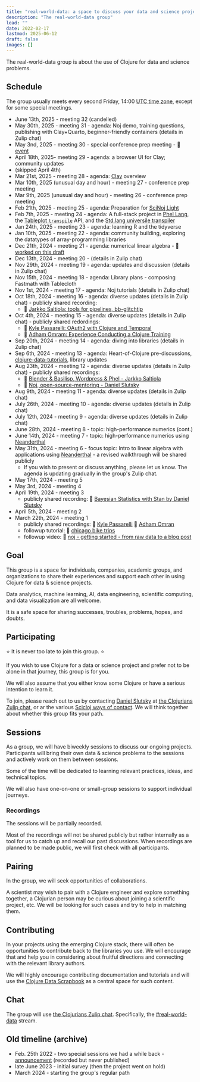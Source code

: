 ```yaml
---
title: "real-world-data: a space to discuss your data and science projects in Clojure"
description: "The real-world-data group"
lead: ""
date: 2022-02-17
lastmod: 2025-06-12
draft: false
images: []
---
```

The real-world-data group is about the use of Clojure for data and science problems.


## Schedule
The group usually meets every second Friday, 14:00 [UTC time zone](https://time.is/utc),
except for some special meetings.

* June 13th, 2025 - meeting 32 (candelled)
* May 30th, 2025 - meeting 31 - agenda: Noj demo, training questions, publishing with Clay+Quarto, beginner-friendly containers (details in Zulip chat)
* May 3nd, 2025 - meeting 30 - special conference prep meeting - :calendar: [event](https://clojureverse.org/t/clojure-real-world-data-30-special-day-time-conference-prep-meeting/)
* April 18th, 2025- meeting 29 - agenda: a browser UI for Clay; community updates
* (skipped April 4th)
* Mar 21st, 2025 - meeting 28 - agenda: [Clay](https://scicloj.github.io/clay) overview
* Mar 10th, 2025 (unusual day and hour) - meeting 27 - conference prep meeting
* Mar 9th, 2025 (unusual day and hour) - meeting 26 - conference prep meeting
* Feb 21th, 2025 - meeting 25 - agenda: Preparation for [SciNoj Light](https://scicloj.github.io/docs/community/groups/scinoj-light/)
* Feb 7th, 2025 - meeting 24 - agenda: A full-stack project in [Phel Lang](https://phel-lang.org/), the [Tableplot `transpile`](https://scicloj.github.io/tableplot/tableplot_book.transpile_reference.html) API, and the [Std.lang universile transpiler](https://clojureverse.org/t/std-lang-a-universal-template-transpiler/)
* Jan 24th, 2025 - meeting 23 - agenda: learning R and the tidyverse
* Jan 10th, 2025 - meeting 22 - agenda: community building, exploring the datatypes of array-programming libraries
* Dec 21th, 2024 - meeting 21 - agenda: numerical linear algebra - 📖[worked on this draft](https://scicloj.github.io/clojure-data-tutorials/projects/math/numerical-linalg/svd.html)
* Dec 13th, 2024 - meeting 20 - (details in Zulip chat)
* Nov 29th, 2024 - meeting 19 - agenda: updates and discussion (details in Zulip chat)
* Nov 15th, 2024 - meeting 18 - agenda: Library plans - composing Fastmath with Tablecloth
* Nov 1st, 2024 - meeting 17 - agenda: Noj tutorials (details in Zulip chat)
* Oct 18th, 2024 - meeting 16 - agenda: diverse updates (details in Zulip chat) - publicly shared recording:
  * :movie_camera: [Jarkko Saltiola: tools for pipelines, bb-glitchtip](https://www.youtube.com/watch?v=nC86hEglyLQ)
* Oct 4th, 2024 - meeting 15 - agenda: diverse updates (details in Zulip chat) - publicly shared redordings:
  * :movie_camera: [Kyle Passarelli: OAuth2 with Clojure and Temporal](https://www.youtube.com/watch?v=mmOh5fYkX7Q)
  * :movie_camera: [Adham Omram: Experience Conducting a Clojure Training](https://www.youtube.com/watch?v=G1vpz_43YpI)
* Sep 20th, 2024 - meeting 14 - agenda: diving into libraries (details in Zulip chat)
* Sep 6th, 2024 - meeting 13 - agenda: Heart-of-Clojure pre-discussions, [clojure-data-tutorials](https://github.com/scicloj/clojure-data-tutorials), library updates
* Aug 23th, 2024 - meeting 12 - agenda: diverse updates (details in Zulip chat) - publicly shared recordings:
  - :movie_camera: [Blender & Basilisp, Wordpress & Phel - Jarkko Saltiola](https://www.youtube.com/watch?v=b7DlbC1CwRM)
  - :movie_camera: [Noj, open-source-mentoring - Daniel Slutsky](https://www.youtube.com/watch?v=PLkcwF4y7VM)
* Aug 9th, 2024 - meeting 11 - agenda: diverse updates (details in Zulip chat)
* July 26th, 2024 - meeting 10 - agenda: diverse updates (details in Zulip chat)
* July 12th, 2024 - meeting 9 - agenda: diverse updates (details in Zulip chat)
* June 28th, 2024 - meeting 8 - topic: high-performance numerics (cont.)
* June 14th, 2024 - meeting 7 - topic: high-performance numerics using [Neanderthal](https://neanderthal.uncomplicate.org/)
* May 31th, 2024 - meeting 6 - focus topic: Intro to linear algebra with applications using [Neanderthal](https://neanderthal.uncomplicate.org/) - a revised walkthrough will be shared publicly
  * If you wish to present or discuss anything, please let us know. The agenda is updating gradually in the group's Zulip chat.
* May 17th, 2024 - meeting 5
* May 3rd, 2024 - meeting 4
* April 19th, 2024 - meeting 3
  * publicly shared recording: :movie_camera: [Bayesian Statistics with Stan by Daniel Slutsky](https://www.youtube.com/watch?v=1Y89-UlG1FA)
* April 5th, 2024 - meeting 2
* March 22th, 2024 - meeting 1
  * publicly shared recordings: :movie_camera: [Kyle Passarelli](https://www.youtube.com/watch?v=oeY2_M22nEM) :movie_camera: [Adham Omran](https://www.youtube.com/watch?v=iG2OF9C2FSI)
  * followup tutorial: :notebook: [chicago bike trips](https://scicloj.github.io/clojure-data-scrapbook/projects/geography/chicago-bikes/index.html)
  * followup video: :movie_camera: [noj - getting started - from raw data to a blog post](https://www.youtube.com/watch?v=5GluhUmMlpM)

## Goal
This group is a space for individuals, companies, academic groups, and organizations to share their experiences and support each other in using Clojure for data & science projects. 

Data analytics, machine learning, AI, data engineering, scientific computing, and data visualization are all welcome.

It is a safe space for sharing successes, troubles, problems, hopes, and doubts. 

## Participating

:star: It is never too late to join this group. :star:

If you wish to use Clojure for a data or science project and prefer not to be alone in that journey, this group is for you.

We will also assume that you either know some Clojure or have a serious intention to learn it.

To join, please reach out to us by contacting [Daniel Slutsky](https://clojurians.zulipchat.com/#narrow/pm-with/138175-Daniel-Slutsky) at [the Clojurians Zulip chat](../../chat), or ar the various [Scicloj ways of contact](../../contact). 
We will think together about whether this group fits your path.

## Sessions
As a group, we will have biweekly sessions to discuss our ongoing projects. Participants will bring their own data & science problems to the sessions and actively work on them between sessions.

Some of the time will be dedicated to learning relevant practices, ideas, and technical topics.

We will also have one-on-one or small-group sessions to support individual journeys.

### Recordings
The sessions will be partially recorded.

Most of the recordings will not be shared publicly but rather internally as a tool for us to catch up and recall our past discussions. When recordings are planned to be made public, we will first check with all participants.

## Pairing
In the group, we will seek opportunities of collaborations.

A scientist may wish to pair with a Clojure engineer and explore something together, a Clojurian person may be curious about joining a scientific project, etc. We will be looking for such cases and try to help in matching them.

## Contributing
In your projects using the emerging Clojure stack, there will often be opportunities to contribute back to the libraries you use. We will encourage that and help you in considering about fruitful directions and connecting with the relevant library authors. 

We will highly encourage contributing documentation and tutorials and will use the [Clojure Data Scrapbook](https://scicloj.github.io/clojure-data-scrapbook/) as a central space for such content.

## Chat
The group will use [the Clojurians Zulip chat](../../chat). Specifically, the [#real-world-data](https://clojurians.zulipchat.com/#narrow/stream/315077-real-world-data) stream.

## Old timeline (archive)
* Feb. 25th 2022 - two special sessions we had a while back - [announcement](https://clojureverse.org/t/real-world-data-meetup-1/) (recorded but never published)
* late June 2023 - initial survey (then the project went on hold)
* March 2024 - starting the group's regular path

